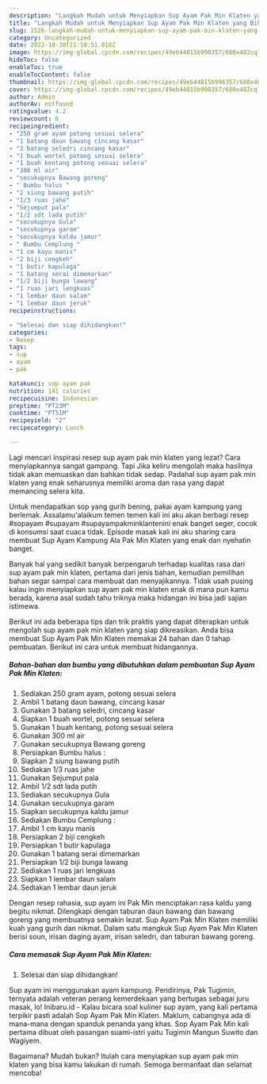 ```yaml
---
description: "Langkah Mudah untuk Menyiapkan Sup Ayam Pak Min Klaten yang Bikin Ngiler, Buat Buka Puasa Bisa Manjain Lidah"
title: "Langkah Mudah untuk Menyiapkan Sup Ayam Pak Min Klaten yang Bikin Ngiler, Buat Buka Puasa Bisa Manjain Lidah"
slug: 1526-langkah-mudah-untuk-menyiapkan-sup-ayam-pak-min-klaten-yang-bikin-ngiler-buat-buka-puasa-bisa-manjain-lidah
category: Uncategorized
date: 2022-10-30T21:10:51.018Z
image: https://img-global.cpcdn.com/recipes/49eb44815b998357/680x482cq70/sup-ayam-pak-min-klaten-foto-resep-utama.jpg
hideToc: false
enableToc: true
enableTocContent: false
thumbnail: https://img-global.cpcdn.com/recipes/49eb44815b998357/680x482cq70/sup-ayam-pak-min-klaten-foto-resep-utama.jpg
cover: https://img-global.cpcdn.com/recipes/49eb44815b998357/680x482cq70/sup-ayam-pak-min-klaten-foto-resep-utama.jpg
author: Admin
authorAv: notfound
ratingvalue: 4.2
reviewcount: 6
recipeingredient:
- "250 gram ayam potong sesuai selera"
- "1 batang daun bawang cincang kasar"
- "3 batang seledri cincang kasar"
- "1 buah wortel potong sesuai selera"
- "1 buah kentang potong sesuai selera"
- "300 ml air"
- "secukupnya Bawang goreng"
- " Bumbu halus "
- "2 siung bawang putih"
- "1/3 ruas jahe"
- "Sejumput pala"
- "1/2 sdt lada putih"
- "secukupnya Gula"
- "secukupnya garam"
- "secukupnya kaldu jamur"
- " Bumbu Cemplung "
- "1 cm kayu manis"
- "2 biji cengkeh"
- "1 butir kapulaga"
- "1 batang serai dimemarkan"
- "1/2 biji bunga lawang"
- "1 ruas jari lengkuas"
- "1 lembar daun salam"
- "1 lembar daun jeruk"
recipeinstructions:

- "Selesai dan siap dihidangkan!"
categories:
- Resep
tags:
- sup
- ayam
- pak

katakunci: sup ayam pak 
nutrition: 141 calories
recipecuisine: Indonesian
preptime: "PT23M"
cooktime: "PT51M"
recipeyield: "2"
recipecategory: Lunch

---
```



Lagi mencari inspirasi resep sup ayam pak min klaten yang lezat? Cara menyiapkannya sangat gampang. Tapi Jika keliru mengolah maka hasilnya tidak akan memuaskan dan bahkan tidak sedap. Padahal sup ayam pak min klaten yang enak seharusnya memiliki aroma dan rasa yang dapat memancing selera kita.


Untuk mendapatkan sop yang gurih bening, pakai ayam kampung yang berlemak. Assalamu&#39;alaikum temen temen kali ini aku akan berbagi resep #sopayam #supayam #supayampakminklantenini enak banget seger, cocok di konsumsi saat cuaca tidak. Episode masak kali ini aku sharing cara membuat Sup Ayam Kampung Ala Pak Min Klaten yang enak dan nyehatin banget.

Banyak hal yang sedikit banyak berpengaruh terhadap kualitas rasa dari sup ayam pak min klaten, pertama dari jenis bahan, kemudian pemilihan bahan segar sampai cara membuat dan menyajikannya. Tidak usah pusing kalau ingin menyiapkan sup ayam pak min klaten enak di mana pun kamu berada, karena asal sudah tahu triknya maka hidangan ini bisa jadi sajian istimewa.


Berikut ini ada beberapa tips dan trik praktis yang dapat diterapkan untuk mengolah sup ayam pak min klaten yang siap dikreasikan. Anda bisa membuat Sup Ayam Pak Min Klaten memakai 24 bahan dan 0 tahap pembuatan. Berikut ini cara untuk membuat hidangannya.

<!--inarticleads1-->

##### Bahan-bahan dan bumbu yang dibutuhkan dalam pembuatan Sup Ayam Pak Min Klaten:

1. Sediakan 250 gram ayam, potong sesuai selera
1. Ambil 1 batang daun bawang, cincang kasar
1. Gunakan 3 batang seledri, cincang kasar
1. Siapkan 1 buah wortel, potong sesuai selera
1. Gunakan 1 buah kentang, potong sesuai selera
1. Gunakan 300 ml air
1. Gunakan secukupnya Bawang goreng
1. Persiapkan  Bumbu halus :
1. Siapkan 2 siung bawang putih
1. Sediakan 1/3 ruas jahe
1. Gunakan Sejumput pala
1. Ambil 1/2 sdt lada putih
1. Sediakan secukupnya Gula
1. Gunakan secukupnya garam
1. Siapkan secukupnya kaldu jamur
1. Sediakan  Bumbu Cemplung :
1. Ambil 1 cm kayu manis
1. Persiapkan 2 biji cengkeh
1. Persiapkan 1 butir kapulaga
1. Gunakan 1 batang serai dimemarkan
1. Persiapkan 1/2 biji bunga lawang
1. Sediakan 1 ruas jari lengkuas
1. Siapkan 1 lembar daun salam
1. Sediakan 1 lembar daun jeruk


Dengan resep rahasia, sup ayam ini Pak Min menciptakan rasa kaldu yang begitu nikmat. Dilengkapi dengan taburan daun bawang dan bawang goreng yang membuatnya semakin lezat. Sup Ayam Pak Min Klaten memiliki kuah yang gurih dan nikmat. Dalam satu mangkuk Sup Ayam Pak Min Klaten berisi soun, irisan daging ayam, irisan seledri, dan taburan bawang goreng. 

<!--inarticleads2-->

##### Cara memasak Sup Ayam Pak Min Klaten:


1. Selesai dan siap dihidangkan!

Sup ayam ini menggunakan ayam kampung. Pendirinya, Pak Tugimin, ternyata adalah veteran perang kemerdekaan yang bertugas sebagai juru masak, lo! Inibaru.id - Kalau bicara soal kuliner sup ayam, yang kali pertama terpikir pasti adalah Sop Ayam Pak Min Klaten. Maklum, cabangnya ada di mana-mana dengan spanduk penanda yang khas. Sop Ayam Pak Min kali pertama dibuat oleh pasangan suami-istri yaitu Tugimin Mangun Suwito dan Wagiyem. 

Bagaimana? Mudah bukan? Itulah cara menyiapkan sup ayam pak min klaten yang bisa kamu lakukan di rumah. Semoga bermanfaat dan selamat mencoba!

